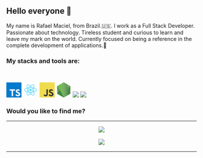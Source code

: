 ## Hello everyone 👋

My name is Rafael Maciel, from Brazil.🇺🇸. I work as a Full Stack Developer. Passionate about technology. Tireless student and curious to learn and leave my mark on the world. Currently focused on being a reference in the complete development of applications.🚀

### My stacks and tools are:

<div style="display: inline_block"><br>
 
<code><img height="40" src="https://raw.githubusercontent.com/github/explore/80688e429a7d4ef2fca1e82350fe8e3517d3494d/topics/typescript/typescript.png"></code>
<code><img height="40" src="https://raw.githubusercontent.com/github/explore/80688e429a7d4ef2fca1e82350fe8e3517d3494d/topics/react/react.png"></code>
<code><img height="40" src="https://raw.githubusercontent.com/github/explore/80688e429a7d4ef2fca1e82350fe8e3517d3494d/topics/javascript/javascript.png"></code>
<code><img height="40" src="https://raw.githubusercontent.com/github/explore/80688e429a7d4ef2fca1e82350fe8e3517d3494d/topics/nodejs/nodejs.png"></code> 
<code><img height="40" src="https://cdn.jsdelivr.net/gh/devicons/devicon/icons/jira/jira-original.svg" /></code> 
<code><img height="40" src="https://cdn.jsdelivr.net/gh/devicons/devicon/icons/bitbucket/bitbucket-original-wordmark.svg" /></code>
<!--<code><img height="40" src="https://raw.githubusercontent.com/github/explore/80688e429a7d4ef2fca1e82350fe8e3517d3494d/topics/sql/sql.png"></code>-->
<!--<code><img height="40" src="https://raw.githubusercontent.com/github/explore/80688e429a7d4ef2fca1e82350fe8e3517d3494d/topics/csharp/csharp.png"></code>-->
<!--<code><img height="40" src="https://raw.githubusercontent.com/devicons/devicon/master/icons/html5/html5-original.svg"></code>-->
<!--<code><img height="40" src="https://raw.githubusercontent.com/devicons/devicon/master/icons/css3/css3-original.svg"></code>-->
</div>

### Would you like to find me?

<!-- [![Linkedin Badge](https://img.shields.io/badge/-LinkedIn-blue?style=flat-square&logo=Linkedin&logoColor=white&link=https://www.linkedin.com/in/jos%C3%A9-ivo-maciel-j%C3%BAnior-658136145)](https://linkedin.com/in/jos%C3%A9-ivo-maciel-j%C3%BAnior-658136145) -->

____

 <p align="center">
  <a href="https://github.com/rafael-smaciel">
  <img height="200em" src="https://github-readme-stats.vercel.app/api?username=rafa-smaciel&show_icons=true&theme=dark&include_all_commits=true&count_private=true"/>
 </p>
 
<p align="center">
  <img height="200em" src="https://github-readme-stats.vercel.app/api/top-langs/?username=rafa-smaciel&layout=compact&langs_count=7&theme=dark"/>
</p>

____

<!--![Snake animation](https://github.com/rafaballerini/rafaballerini/blob/output/github-contribution-grid-snake.svg) -->

